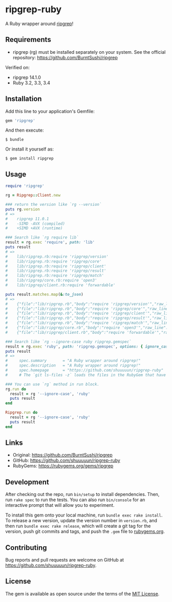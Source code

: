 # ripgrep-ruby

A Ruby wrapper around [ripgrep](https://github.com/BurntSushi/ripgrep)!

## Requirements

- ripgrep (rg) must be installed separately on your system. See the official repository: https://github.com/BurntSushi/ripgrep

Verified on:
- ripgrep 14.1.0
- Ruby 3.2, 3.3, 3.4

## Installation

Add this line to your application's Gemfile:

```ruby
gem 'ripgrep'
```

And then execute:

    $ bundle

Or install it yourself as:

    $ gem install ripgrep

## Usage

```ruby
require 'ripgrep'

rg = Ripgrep::Client.new

### return the version like `rg --version`
puts rg.version
# =>
#    ripgrep 11.0.1
#    -SIMD -AVX (compiled)
#    +SIMD +AVX (runtime)

### Search like `rg require lib`
result = rg.exec 'require', path: 'lib'
puts result
# =>
#    lib/ripgrep.rb:require 'ripgrep/version'
#    lib/ripgrep.rb:require 'ripgrep/core'
#    lib/ripgrep.rb:require 'ripgrep/client'
#    lib/ripgrep.rb:require 'ripgrep/result'
#    lib/ripgrep.rb:require 'ripgrep/match'
#    lib/ripgrep/core.rb:require 'open3'
#    lib/ripgrep/client.rb:require 'forwardable'

puts result.matches.map(&:to_json)
# =>
#    {"file":"lib/ripgrep.rb","body":"require 'ripgrep/version'","raw_line":"lib/ripgrep.rb:require 'ripgrep/version'"}
#    {"file":"lib/ripgrep.rb","body":"require 'ripgrep/core'","raw_line":"lib/ripgrep.rb:require 'ripgrep/core'"}
#    {"file":"lib/ripgrep.rb","body":"require 'ripgrep/client'","raw_line":"lib/ripgrep.rb:require 'ripgrep/client'"}
#    {"file":"lib/ripgrep.rb","body":"require 'ripgrep/result'","raw_line":"lib/ripgrep.rb:require 'ripgrep/result'"}
#    {"file":"lib/ripgrep.rb","body":"require 'ripgrep/match'","raw_line":"lib/ripgrep.rb:require 'ripgrep/match'"}
#    {"file":"lib/ripgrep/core.rb","body":"require 'open3'","raw_line":"lib/ripgrep/core.rb:require 'open3'"}
#    {"file":"lib/ripgrep/client.rb","body":"require 'forwardable'","raw_line":"lib/ripgrep/client.rb:require 'forwardable'"}

### Search like `rg --ignore-case ruby ripgrep.gemspec`
result = rg.exec 'ruby', path: 'ripgrep.gemspec', options: { ignore_case: true }
puts result
# =>
#     spec.summary       = "A Ruby wrapper around ripgrep!"
#     spec.description   = "A Ruby wrapper around ripgrep!"
#     spec.homepage      = "https://github.com/shuuuuun/ripgrep-ruby"
#     # The `git ls-files -z` loads the files in the RubyGem that have been added into git.

### You can use `rg` method in run block.
rg.run do
  result = rg '--ignore-case', 'ruby'
  puts result
end

Ripgrep.run do
  result = rg '--ignore-case', 'ruby'
  puts result
end
```

## Links

* Original: https://github.com/BurntSushi/ripgrep
* GitHub: https://github.com/shuuuuun/ripgrep-ruby
* RubyGems: https://rubygems.org/gems/ripgrep

## Development

After checking out the repo, run `bin/setup` to install dependencies. Then, run `rake spec` to run the tests. You can also run `bin/console` for an interactive prompt that will allow you to experiment.

To install this gem onto your local machine, run `bundle exec rake install`. To release a new version, update the version number in `version.rb`, and then run `bundle exec rake release`, which will create a git tag for the version, push git commits and tags, and push the `.gem` file to [rubygems.org](https://rubygems.org).

## Contributing

Bug reports and pull requests are welcome on GitHub at https://github.com/shuuuuun/ripgrep-ruby.

## License

The gem is available as open source under the terms of the [MIT License](https://opensource.org/licenses/MIT).

